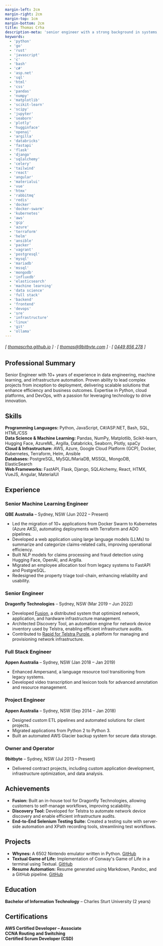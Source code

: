 ```yaml
---
margin-left: 2cm
margin-right: 2cm
margin-top: 1cm
margin-bottom: 2cm
title: Thomas Crha
description-meta: 'senior engineer with a strong background in systems, operations and software.'
keywords:
  - 'python'
  - 'go'
  - 'rust'
  - 'javascript'
  - 'c'
  - 'bash'
  - 'c#'
  - 'asp.net'
  - 'sql'
  - 'html'
  - 'css'
  - 'pandas'
  - 'numpy'
  - 'matplotlib'
  - 'scikit-learn'
  - 'scipy'
  - 'jupyter'
  - 'seaborn'
  - 'plotly'
  - 'hugginface'
  - 'openai'
  - 'argilla'
  - 'databricks'
  - 'fastapi'
  - 'flask'
  - 'django'
  - 'sqlalchemy'
  - 'celery'
  - 'tailwind'
  - 'react'
  - 'angular'
  - 'materialui'
  - 'vue'
  - 'htmx'
  - 'rabbitmq'
  - 'redis'
  - 'docker'
  - 'docker-swarm'
  - 'kubernetes'
  - 'aws'
  - 'gcp'
  - 'azure'
  - 'terraform'
  - 'helm'
  - 'ansible'
  - 'packer'
  - 'vagrant'
  - 'postgresql'
  - 'mysql'
  - 'mariadb'
  - 'mssql'
  - 'mongodb'
  - 'influxdb'
  - 'elasticsearch'
  - 'machine learning'
  - 'data science'
  - 'full stack'
  - 'backend'
  - 'frontend'
  - 'devops'
  - 'sre'
  - 'infrastructure'
  - 'linux'
  - 'git'
  - 'ollama'
---
```

###### [ [thomascrha.github.io](https://github.com/thomascrha) ] · [ [thomas@9bitbyte.com](mailto:thomas@9bitbyte.com) ] · [ [0449 856 278](tel:0449856278) ]


## Professional Summary  

Senior Engineer with 10+ years of experience in data engineering, machine learning, and infrastructure automation. Proven ability to lead complex projects from inception to deployment, delivering scalable solutions that enhance efficiency and business outcomes. Expertise in Python, cloud platforms, and DevOps, with a passion for leveraging technology to drive innovation.

## Skills  

**Programming Languages:** Python, JavaScript, C#/ASP.NET, Bash, SQL, HTML/CSS  
**Data Science & Machine Learning:** Pandas, NumPy, Matplotlib, Scikit-learn, Hugging Face, AzureML, Argilla, Databricks, Seaborn, Plotly, spaCy  
**Cloud & Infrastructure:** AWS, Azure, Google Cloud Platform (GCP), Docker, Kubernetes, Terraform, Helm, Ansible  
**Databases:** PostgreSQL, MySQL/MariaDB, MSSQL, MongoDB, ElasticSearch  
**Web Frameworks:** FastAPI, Flask, Django, SQLAlchemy, React, HTMX, VueJS, Angular, MaterialUI

## Experience

### Senior Machine Learning Engineer  
**QBE Australia** – Sydney, NSW (Jun 2022 – Present)  

- Led the migration of 10+ applications from Docker Swarm to Kubernetes (Azure AKS), automating deployments with Terraform and ADO pipelines.
- Developed a web application using large language models (LLMs) to summarize and categorize claims-related calls, improving operational efficiency.
- Built NLP models for claims processing and fraud detection using Hugging Face, OpenAI, and Argilla.
- Migrated an employee allocation tool from legacy systems to FastAPI and PostgreSQL.
- Redesigned the property triage tool-chain, enhancing reliability and usability.

### Senior Engineer  
**Dragonfly Technologies** – Sydney, NSW (Mar 2019 – Jun 2022)  

- Developed [Fusion](https://www.dragonflytechnologies.com/services/automated-managed-services), a distributed system that optimized network, application, and hardware infrastructure management.
- Architected Discovery Tool, an automation engine for network device inventory used by Telstra, enabling efficient infrastructure audits.
- Contributed to [Rapid for Telstra Purple](https://www.dragonflytechnologies.com/case-studies/telstra-rapid#), a platform for managing and provisioning network infrastructure.

### Full Stack Engineer  
**Appen Australia** – Sydney, NSW (Jan 2018 – Jan 2019)  

- Enhanced Ampersand, a language resource tool transitioning from legacy systems.
- Developed video transcription and lexicon tools for advanced annotation and resource management.

### Project Engineer  
**Appen Australia** – Sydney, NSW (Sep 2014 – Jan 2018)  

- Designed custom ETL pipelines and automated solutions for client projects.
- Migrated applications from Python 2 to Python 3.
- Built an automated AWS Glacier backup system for secure data storage.

### Owner and Operator  
**9bitbyte** – Sydney, NSW (Jul 2013 – Present)  
- Delivered contract projects, including custom application development, infrastructure optimization, and data analysis.

## Achievements  

- **Fusion:** Built an in-house tool for Dragonfly Technologies, allowing customers to self-manage workflows, improving scalability.
- **Discovery Tool:** Developed for Telstra to automate network device discovery and enable efficient infrastructure audits.
- **End-to-End Selenium Testing Suite:** Created a testing suite with server-side automation and XPath recording tools, streamlining test workflows.

## Projects  

- **Whynes:** A 6502 Nintendo emulator written in Python. [GitHub](https://github.com/thomascrha/whynes)
- **Textual Game of Life:** Implementation of Conway's Game of Life in a terminal using Textual. [GitHub](https://github.com/thomascrha/textual-game-of-life)
- **Resume Automation:** Resume generated using Markdown, Pandoc, and a GitHub pipeline. [GitHub](https://github.com/thomascrha/resume)

## Education  

**Bachelor of Information Technology** – Charles Sturt University (2 years) 

## Certifications  

**AWS Certified Developer – Associate**  
**CCNA Routing and Switching**  
**Certified Scrum Developer (CSD)**  

